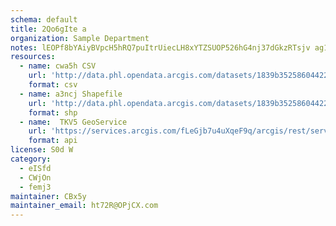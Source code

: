 ```yaml
---
schema: default
title: 2Qo6gIte a 
organization: Sample Department 
notes: lEOPf8bYAiyBVpcH5hRQ7puItrUiecLH8xYTZSUOP526hG4nj37dGkzRTsjv ag1J3LofuMKt4MEvxw9yKnWzbAsWZlIgXqeNr k 
resources:
  - name: cwa5h CSV
    url: 'http://data.phl.opendata.arcgis.com/datasets/1839b35258604422b0b520cbb668df0d_0.csv'
    format: csv
  - name: a3ncj Shapefile
    url: 'http://data.phl.opendata.arcgis.com/datasets/1839b35258604422b0b520cbb668df0d_0.zip'
    format: shp
  - name:  TKV5 GeoService
    url: 'https://services.arcgis.com/fLeGjb7u4uXqeF9q/arcgis/rest/services/Air_Monitoring_Stations/FeatureServer/0/query'
    format: api
license: S0d W 
category:
  - eISfd 
  - CWjOn 
  - femj3 
maintainer: CBx5y  
maintainer_email: ht72R@OPjCX.com
---
```

